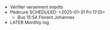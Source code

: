 - Vérifier versement impôts
- Pédicure
  SCHEDULED: <2025-01-31 Fri 17:0)>
	- Bus 15:54 Florent Johannes
- LATER Monthly log